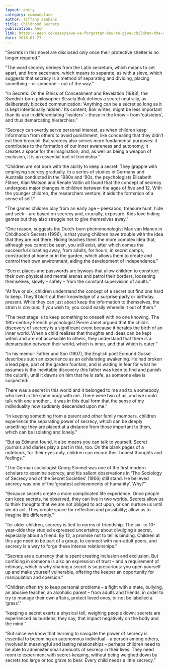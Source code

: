 ```yaml
---
layout: entry
category: commonplace
author: Tiffany Jenkins
title: Childhood Secrets
publication: Aeon
link: https://aeon.co/essays/we-ve-forgotten-how-to-give-children-the-space-to-have-secrets
date: 2016-01-27
---
```


“Secrets in this novel are disclosed only once their protective shelter is no longer required.”

“The word secrecy derives from the Latin secretum, which means to set apart, and from secernere, which means to separate, as with a sieve, which suggests that secrecy is a method of separating and dividing, placing something – or someone – out of the way.”

“In Secrets: On the Ethics of Concealment and Revelation (1983), the Swedish-born philosopher Sissela Bok defines a secret neutrally, as deliberately blocked communication: ‘Anything can be a secret so long as it is kept intentionally hidden.’ Its content, Bok writes, might be less important than its use in differentiating ‘insiders’ – those in the know – from ‘outsiders’, and thus demarcating hierarchies.”

“Secrecy can overtly serve personal interest, as when children keep information from others to avoid punishment, like concealing that they didn’t eat their broccoli. But secrecy also serves more fundamental purposes: it contributes to the formation of our inner awareness and autonomy; it creates a space for the imagination; and, as well as being a weapon of exclusion, it is an essential tool of friendship.”

“Children are not born with the ability to keep a secret. They grapple with employing secrecy gradually. In a series of studies in Germany and Australia conducted in the 1980s and ’90s, the psychologists Elisabeth Flitner, Alan Watson and Renate Valtin all found that the concept of secrecy undergoes major changes in children between the ages of five and 12. With the younger children, the researchers venture, it aids the formation of a sense of self.”

“The games children play from an early age – peekaboo, treasure hunt, hide and seek – are based on secrecy and, crucially, exposure. Kids love hiding games but they also struggle not to give themselves away.”

“One reason, suggests the Dutch-born phenomenologist Max van Manen in Childhood’s Secrets (1996), is that young children have trouble with the idea that they are not there. Hiding teaches them the more complex idea that, although you cannot be seen, you still exist, after which comes the successful closeting away, from adults, for hours, in secret camps, constructed at home or in the garden, which allows them to create and control their own environment, aiding the development of independence.”

“Secret places and passwords are byways that allow children to construct their own physical and mental arenas and patrol their borders, loosening themselves, slowly – safely – from the constant supervision of adults.”

“At five or six, children understand the concept of a secret but find one hard to keep. They’ll blurt out their knowledge of a surprise party or birthday present. While they can just about keep the information to themselves, the strain is obvious: if you wish to, you could easily wheedle it out of them.”

“The next stage is to keep something to oneself with no one knowing. The 19th-century French psychologist Pierre Janet argued that the child’s discovery of secrecy is a significant event because it heralds the birth of an inner world. When a child realises that thoughts and ideas can be kept within and are not accessible to others, they understand that there is a demarcation between their world, which is inner, and that which is outer.”

“In his memoir Father and Son (1907), the English poet Edmund Gosse describes such an experience as an exhilarating awakening. He had broken a lead pipe, part of the garden fountain, and is waiting in fear for what he assumes is the inevitable discovery (his father was keen to find and punish the culprit), until it dawns on him that he is safe, as someone else is suspected:

There was a secret in this world and it belonged to me and to a somebody who lived in the same body with me. There were two of us, and we could talk with one another… it was in this dual form that the sense of my individuality now suddenly descended upon me.”

“In keeping something from a parent and other family members, children experience the separating power of secrecy, which can be deeply unsettling: they are placed at a distance from those important to them, which can be isolating and lonely.”

“But as Edmund found, it also means you can talk to yourself. Secret journals and diaries play a part in this, too. On the blank pages of a notebook, for their eyes only, children can record their honest thoughts and feelings.”

“The German sociologist Georg Simmel was one of the first modern scholars to examine secrecy, and his salient observations in ‘The Sociology of Secrecy and of the Secret Societies’ (1906) still stand. He believed secrecy was one of the ‘greatest achievements of humanity’. Why?”

“Because secrets create a more complicated life experience. Once people can keep secrets, he observed, they can live in two worlds. Secrets allow us to think thoughts that we are not obliged to act upon, or can nurture us until we do act. They create space for reflection and possibility; allow us to imagine life differently.”

“for older children, secrecy is tied to norms of friendship. The six- to 10-year-olds they studied expressed uncertainty about divulging a secret, especially about a friend. By 12, a promise not to tell is binding. Children at this age need to be part of a group, to connect with non-adult peers, and secrecy is a way to forge these intense relationships.”

“Secrets are a currency that is spent creating inclusion and exclusion. But confiding in someone is also an expression of trust – and a requirement of intimacy, which is why sharing a secret is so precarious: you open yourself up and make yourself vulnerable, offering the keeper an opportunity for manipulation and coercion.”

“Children often try to keep personal problems – a fight with a mate, bullying, an abusive teacher, an alcoholic parent – from adults and friends, in order to try to manage their own affairs, protect loved ones, or not be labelled a ‘grass’.”

“keeping a secret exerts a physical toll, weighing people down: secrets are experienced as burdens, they say, that impact negatively on the body and the mind.”

“But since we know that learning to navigate the power of secrecy is essential to becoming an autonomous individual – a person among others, involved in meaningful and lasting relationships – perhaps children need to be able to administer small amounts of secrecy in their lives. They need room to experiment with secret-keeping, without being weighed down by secrets too large or too grave to bear. Every child needs a little secrecy.”
